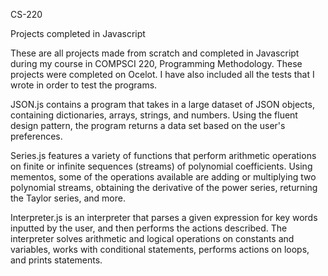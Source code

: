 CS-220

Projects completed in Javascript

These are all projects made from scratch and completed in Javascript during my course in COMPSCI 220, Programming Methodology. These projects were completed on Ocelot. I have also included all the tests that I wrote in order to test the programs.

JSON.js contains a program that takes in a large dataset of JSON objects, containing dictionaries, arrays, strings, and numbers. Using the fluent design pattern, the program returns a data set based on the user's preferences. 

Series.js features a variety of functions that perform arithmetic operations on finite or infinite sequences (streams) of polynomial coefficients. Using mementos, some of the operations available are adding or multiplying two polynomial streams, obtaining the derivative of the power series, returning the Taylor series, and more.

Interpreter.js is an interpreter that parses a given expression for key words inputted by the user, and then performs the actions described. The interpreter solves arithmetic and logical operations on constants and variables, works with conditional statements, performs actions on loops, and prints statements.
